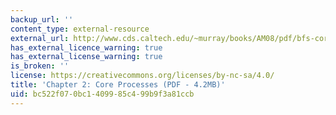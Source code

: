 ```yaml
---
backup_url: ''
content_type: external-resource
external_url: http://www.cds.caltech.edu/~murray/books/AM08/pdf/bfs-coreproc_14Sep14.pdf
has_external_licence_warning: true
has_external_license_warning: true
is_broken: ''
license: https://creativecommons.org/licenses/by-nc-sa/4.0/
title: 'Chapter 2: Core Processes (PDF - 4.2MB)'
uid: bc522f07-0bc1-4099-85c4-99b9f3a81ccb
---
```

